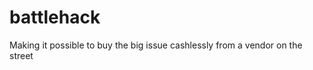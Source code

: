 battlehack
==========

Making it possible to buy the big issue cashlessly from a vendor on the street
